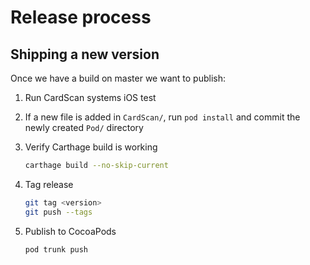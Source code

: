 # Release process

## Shipping a new version

Once we have a build on master we want to publish:

1. Run CardScan systems iOS test

2. If a new file is added in `CardScan/`, run `pod install` and commit the newly created `Pod/` directory

3. Verify Carthage build is working

   ```bash
   carthage build --no-skip-current
   ```

4. Tag release

   ```bash
   git tag <version>
   git push --tags
   ```

5. Publish to CocoaPods

   ```bash
   pod trunk push
   ```

   
